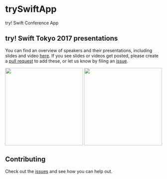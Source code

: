 # trySwiftApp
try! Swift Conference App

## try! Swift Tokyo 2017 presentations
You can find an overview of speakers and their presentations, including slides and video [here](PRESENTATIONS.md). If you see slides or videos get posted, please create a [pull request][pr] to add these, or let us know by filing an [issue][issue].

<img src="https://cloud.githubusercontent.com/assets/4190298/23140345/534ae20c-f7b1-11e6-8584-b65aded1f59e.png" width=250>
<img src="https://cloud.githubusercontent.com/assets/4190298/23140344/53463e82-f7b1-11e6-8d84-c0cedcc930b1.png" width=250>

## Contributing
Check out the [issues][issue] and see how you can help out.

[pr]: https://github.com/tryswift/trySwiftAppFinal/pulls
[issue]: https://github.com/tryswift/trySwiftAppFinal/issues
